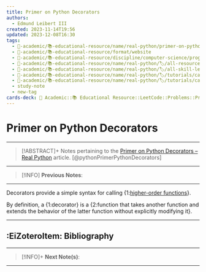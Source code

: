 ```yaml
---
title: Primer on Python Decorators
authors:
  - Edmund Leibert III
created: 2023-11-14T19:56
updated: 2023-12-08T16:30
tags:
  - 🔴-academic/📚-educational-resource/name/real-python/primer-on-python-decorators
  - 🔴-academic/📚-educational-resource/format/website
  - 🔴-academic/📚-educational-resource/discipline/computer-science/programming-language/python
  - 🔴-academic/📚-educational-resource/name/real-python/🏷️/all-resources/article
  - 🔴-academic/📚-educational-resource/name/real-python/🏷️/all-skill-levels/intermediate
  - 🔴-academic/📚-educational-resource/name/real-python/🏷️/tutorials/category-tags/intermediate
  - 🔴-academic/📚-educational-resource/name/real-python/🏷️/tutorials/category-tags/python
  - study-note
  - new-tag
cards-deck: 🔴 Academic::📚 Educational Resource::LeetCode::Problems::Primer on Python Decorators
---
```


# Primer on Python Decorators

---

> [!ABSTRACT]+
> Notes pertaining to the [Primer on Python Decorators – Real Python](https://realpython.com/primer-on-python-decorators/) article. [@pythonPrimerPythonDecorators]

---

> [!INFO]
> **Previous Notes**:
> 

---

Decorators provide a simple syntax for calling {1:[higher-order functions](http://en.wikipedia.org/wiki/Higher-order_function)}.

By definition, a {1:decorator} is a {2:function that takes another function and extends the behavior of the latter function without explicitly modifying it}.



---

## :EiZoteroItem: Bibliography

---

> [!INFO]+ 
> **Next Note(s)**:
> 

---
